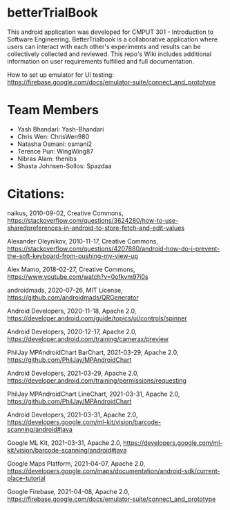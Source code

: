 # betterTrialBook
This android application was developed for CMPUT 301 - Introduction to Software Engineering. BetterTrialbook is a collaborative application where users can interact with each other's experiments and results can be collectively collected and reviewed. This repo's Wiki includes additional information on user requirements fulfilled and full documentation.

How to set up emulator for UI testing: https://firebase.google.com/docs/emulator-suite/connect_and_prototype

# Team Members

- Yash Bhandari: Yash-Bhandari
- Chris Wen: ChrisWen980
- Natasha Osmani: osmani2
- Terence Pun: WingWing87
- Nibras Alam: thenibs
- Shasta Johnsen-Sollos: Spazdaa

# Citations:
naikus, 2010-09-02, Creative Commons, https://stackoverflow.com/questions/3624280/how-to-use-sharedpreferences-in-android-to-store-fetch-and-edit-values

Alexander Oleynikov, 2010-11-17, Creative Commons, https://stackoverflow.com/questions/4207880/android-how-do-i-prevent-the-soft-keyboard-from-pushing-my-view-up

Alex Mamo, 2018-02-27, Creative Commons, https://www.youtube.com/watch?v=0ofkvm97i0s

androidmads, 2020-07-26, MIT License, https://github.com/androidmads/QRGenerator

Android Developers, 2020-11-18, Apache 2.0, https://developer.android.com/guide/topics/ui/controls/spinner

Android Developers, 2020-12-17, Apache 2.0, https://developer.android.com/training/camerax/preview

PhilJay MPAndroidChart BarChart, 2021-03-29, Apache 2.0, https://github.com/PhilJay/MPAndroidChart

Android Developers, 2021-03-29, Apache 2.0, https://developer.android.com/training/permissions/requesting

PhilJay MPAndroidChart LineChart, 2021-03-31, Apache 2.0, https://github.com/PhilJay/MPAndroidChart

Android Developers, 2021-03-31, Apache 2.0, https://developers.google.com/ml-kit/vision/barcode-scanning/android#java

Google ML Kit, 2021-03-31, Apache 2.0, https://developers.google.com/ml-kit/vision/barcode-scanning/android#java

Google Maps Platform, 2021-04-07, Apache 2.0, https://developers.google.com/maps/documentation/android-sdk/current-place-tutorial

Google Firebase, 2021-04-08, Apache 2.0, https://firebase.google.com/docs/emulator-suite/connect_and_prototype
